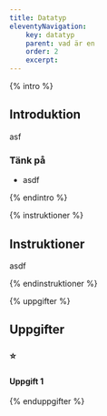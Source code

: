 ```yaml
---
title: Datatyp
eleventyNavigation:
    key: datatyp
    parent: vad är en
    order: 2
    excerpt: 
---
```

{% intro %}

## Introduktion

asf

### Tänk på

- asdf

{% endintro %}

{% instruktioner %}

## Instruktioner

asdf

{% endinstruktioner %}

{% uppgifter %}

## Uppgifter
### ⭐
#### Uppgift 1


{% enduppgifter %}